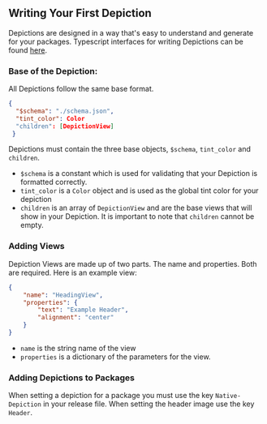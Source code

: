 ## Writing Your First Depiction
Depictions are designed in a way that's easy to understand and generate for your packages. Typescript interfaces for writing Depictions can be found [here](https://github.com/RepositoryStandards/TemporarySpecification). 

### Base of the Depiction:
All Depictions follow the same base format. 
```json
{
  "$schema": "./schema.json",
  "tint_color": Color
  "children": [DepictionView]
 }
```
Depictions must contain the three base objects, `$schema`, `tint_color` and `children`.  
* `$schema` is a constant which is used for validating that your Depiction is formatted correctly. 
* `tint_color` is a `Color` object and is used as the global tint color for your depiction
* `children` is an array of `DepictionView` and are the base views that will show in your Depiction. It is important to note that `children` cannot be empty. 

### Adding Views
Depiction Views are made up of two parts. The name and properties. Both are required. Here is an example view:
```json
{
	"name": "HeadingView",
	"properties": {
		"text": "Example Header",
		"alignment": "center"
	}
}
```
* `name` is the string name of the view
* `properties` is a dictionary of the parameters for the view. 

### Adding Depictions to Packages
When setting a depiction for a package you must use the key `Native-Depiction` in your release file. When setting the header image use the key `Header`.
